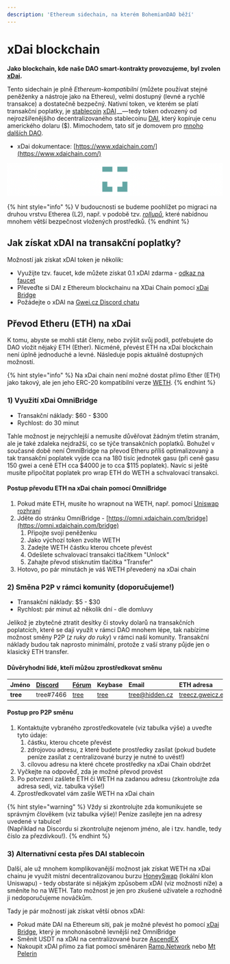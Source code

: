 ```yaml
---
description: 'Ethereum sidechain, na kterém BohemianDAO běží'
---
```


# xDai blockchain

**Jako blockchain, kde naše DAO smart-kontrakty provozujeme, byl zvolen** [**xDai**](https://www.xdaichain.com/)**.**

Tento sidechain je plně _Ethereum-kompatibilní_ \(můžete používat stejné peněženky a nástroje jako na Ethereu\), velmi dostupný \(levné a rychlé transakce\) a dostatečně bezpečný. Nativní token, ve kterém se platí transakční poplatky, je [stablecoin](https://www.cryptopanda.cz/co-jsou-stablecoiny-a-jak-funguji/) [xDAI](https://www.coingecko.com/en/coins/xdai-stake) __— tedy token odvozený od nejrozšířenějšího decentralizovaného stablecoinu [DAI](https://www.coingecko.com/en/coins/dai), který kopíruje cenu amerického dolaru \($\). Mimochodem, tato síť je domovem pro [mnoho dalších DAO](https://app.daohaus.club/explore).

* xDai dokumentace: [https://www.xdaichain.com/](https://www.xdaichain.com/)

![Logo xDai](../.gitbook/assets/xdai-logo.png)

{% hint style="info" %}
V budoucnosti se budeme poohlížet po migraci na druhou vrstvu Etherea \(L2\), např. v podobě tzv. [_rollupů_](https://medium.com/interdax/ethereum-l2-optimistic-and-zk-rollups-dffa58870c93), které nabídnou mnohem větší bezpečnost vložených prostředků.
{% endhint %}

## Jak získat xDAI na transakční poplatky?

Možností jak získat xDAI token je několik:

* Využijte tzv. faucet, kde můžete získat 0.1 xDAI zdarma - [odkaz na faucet](https://blockscout.com/xdai/mainnet/faucet)
* Převeďte si DAI z Ethereum blockchainu na XDai Chain pomocí [xDai Bridge](https://bridge.xdaichain.com/)
* Požádejte o xDAI na [Gwei.cz Discord chatu](https://chat.gwei.cz/)

## Převod Etheru \(ETH\) na xDai

K tomu, abyste se mohli stát členy, nebo zvýšit svůj podíl, potřebujete do DAO vložit nějaký ETH \(Ether\). Nicméně, převést ETH na xDai blockchain není úplně jednoduché a levné. Následuje popis aktuálně dostupných možností.

{% hint style="info" %}
Na xDai chain není možné dostat přímo Ether \(ETH\) jako takový, ale jen jeho ERC-20 kompatibilní verze [WETH](https://weth.io/).
{% endhint %}

### 1\) Využití xDai OmniBridge

* Transakční náklady: $60 - $300
* Rychlost: do 30 minut

Tahle možnost je nejrychlejší a nemusíte důvěřovat žádným třetím stranám, ale je také zdaleka nejdražší, co se týče transakčních poplatků. Bohužel v současné době není OmniBridge na převod Etheru příliš optimalizovaný a tak transakční poplatek vyjde cca na 180 tisíc jednotek gasu \(při ceně gasu 150 gwei a ceně ETH cca $4000 je to cca $115 poplatek\). Navíc si ještě musíte připočítat poplatek pro wrap ETH do WETH a schvalovací transakci.

#### Postup převodu ETH na xDai chain pomocí OmniBridge

1. Pokud máte ETH, musíte ho wrapnout na WETH, např. pomocí [Uniswap rozhraní](https://swap.elena.finance/#/swap?inputCurrency=&outputCurrency=0xc02aaa39b223fe8d0a0e5c4f27ead9083c756cc2)
2. Jděte do stránku OmniBridge - [https://omni.xdaichain.com/bridge](https://omni.xdaichain.com/bridge)
   1. Připojte svojí peněženku
   2. Jako výchozí token zvolte WETH
   3. Zadejte WETH částku kterou chcete převést
   4. Odešlete schvalovací transakci tlačítkem "Unlock"
   5. Zahajte převod stisknutím tlačítka "Transfer"
3. Hotovo, po pár minutách je váš WETH převedený na xDai chain

### 2\) Směna P2P v rámci komunity \(doporučujeme!\)

* Transakční náklady: $5 - $30
* Rychlost: pár minut až několik dní - dle domluvy

Jelikož je zbytečné ztratit desítky či stovky dolarů na transakčních poplatcích, které se dají využít v rámci DAO mnohem lépe, tak nabízíme možnost směny P2P \(_z ruky do ruky_\) v rámci naší komunity. Transakční náklady budou tak naprosto minimální, protože z vaší strany půjde jen o klasický ETH transfer.

#### Důvěryhodní lidé, kteří můžou zprostředkovat směnu

| Jméno | [Discord](https://chat.gwei.cz) | [Fórum](https://forum.gwei.cz) | Keybase | Email | ETH adresa |
| :--- | :--- | :--- | :--- | :--- | :--- |
| **tree** | tree\#7466 | [tree](https://forum.gwei.cz/u/tree) | [tree](https://keybase.io/tree) | [tree@hidden.cz](mailto:tree@hidden.cz) | [treecz.gweicz.eth](https://etherscan.io/address/tree.gweicz.eth) |

#### Postup pro P2P směnu

1. Kontaktujte vybraného zprostředkovatele \(viz tabulka výše\) a uveďte tyto údaje:
   1. částku, kterou chcete převést
   2. zdrojovou adresu, z které budete prostředky zasílat \(pokud budete peníze zasílat z centralizované burzy je nutné to uvést!\)
   3. cílovou adresu na které chcete prostředky na xDai Chain obdržet
2. Vyčkejte na odpověď, zda je možné převod provést
3. Po potvrzení zašlete ETH či WETH na zadanou adresu \(zkontrolujte zda adresa sedí, viz. tabulka výše!\)
4. Zprostředkovatel vám zašle WETH na xDai chain

{% hint style="warning" %}
Vždy si zkontrolujte zda komunikujete se správným člověkem \(viz tabulka výše\)! Peníze zasílejte jen na adresy uvedené v tabulce!  
\(Například na Discordu si zkontrolujte nejenom jméno, ale i tzv. handle, tedy číslo za přezdívkou!\).
{% endhint %}

### 3\) Alternativní cesta přes DAI stablecoin

Další, ale už mnohem komplikovanější možnost jak získat WETH na xDai chainu je využít místní decentralizovanou burzu [HoneySwap](https://honeyswap.org/) \(lokální klon Uniswapu\) - tedy obstaráte si nějakým způsobem xDAI \(viz možnosti níže\) a směníte ho na WETH. Tato možnost je jen pro zkušené uživatele a rozhodně ji nedoporučujeme nováčkům.

Tady je pár možností jak získat větší obnos xDAI:

* Pokud máte DAI na Ethereum síti, pak je možné převést ho pomocí [xDai Bridge](https://bridge.xdaichain.com/), který je mnohonásobně levnější než OmniBridge
* Směnit USDT na xDAI na centralizované burze [AscendEX](https://ascendex.com/en/basic/cashtrade-spottrading/usdt/xdai)
* Nakoupit xDAI přímo za fiat pomocí směnáren [Ramp.Network](https://ramp.network/buy/?swapAsset=XDAI) nebo [Mt Pelerin](https://www.mtpelerin.com/buy-xdai#)



